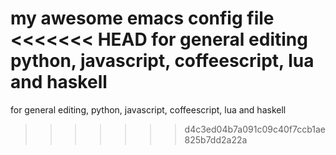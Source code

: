 my awesome emacs config file
<<<<<<< HEAD
for general editing python, javascript, coffeescript, lua and haskell 
=======
for general editing, python, javascript, coffeescript, lua and haskell 
>>>>>>> d4c3ed04b7a091c09c40f7ccb1ae825b7dd2a22a
